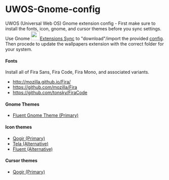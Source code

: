 # UWOS-Gnome-config

<p align="left">UWOS (Universal Web OS) Gnome extension config - First make sure to install the fonts, icon, gnome, and cursor themes before you sync settings. Use Gnome <img src="https://extensions.gnome.org/extension-data/icons/icon_1486_OynY7jy.png" width="28px"><a href="https://extensions.gnome.org/extension/1486/extensions-sync/">Extensions Sync</a> to "download"/import the provided <a href="https://github.com/universalweb/UWOS-Gnome-config/blob/main/extensions-sync.json">config</a>. Then procede to update the wallpapers extension with the correct folder for your system.</p>

#### Fonts

Install all of Fira Sans, Fira Code, Fira Mono, and associated variants.

-   http://mozilla.github.io/Fira/
-   https://github.com/mozilla/Fira
-   https://github.com/tonsky/FiraCode

#### Gnome Themes

-   <a href="https://github.com/vinceliuice/Fluent-gtk-theme">Fluent Gnome Theme (Primary)</a>

#### Icon themes

-   <a href="https://www.gnome-look.org/p/1296407/">Qogir (Primary)</a>
-   <a href="https://www.gnome-look.org/p/1279924/">Tela (Alternative)</a>
-   <a href="https://www.gnome-look.org/p/1477945/">Fluent (Alternative)</a>

#### Cursor themes

-   <a href="https://www.gnome-look.org/p/1366182/">Qogir (Primary)</a>
